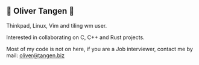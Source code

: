 ## 🌟 **Oliver Tangen** 🌟

Thinkpad, Linux, Vim and tiling wm user.

Interested in collaborating on C, C++ and Rust projects.

Most of my code is not on here, if you are a Job interviewer, contact me by mail: oliver@tangen.biz
